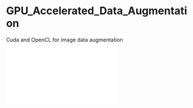 # GPU_Accelerated_Data_Augmentation
Cuda and OpenCL for image data augmentation

![report](/Users/DrewAfromsky/Downloads/E4750_2019Fall_DADL_daa2162.report.pdf)
